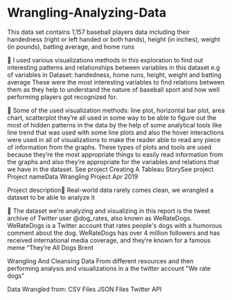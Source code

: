 # Wrangling-Analyzing-Data

This data set contains 1,157 baseball players data including their handedness (right or left handed or both hands), height (in inches), weight (in pounds), batting average, and home runs

 I used various visualizations methods in this exploration to find out interesting patterns and relationships between variables in this dataset e.g of variables in Dataset: handedness, home runs, height, weight and batting average These were the most interesting variables to find relations between them as they help to understand the nature of baseball sport and how well performing players got recognized for. 


 Some of the used visualization methods: line plot, horizontal bar plot, area chart, scatterplot they’re all used in some way to be able to figure out the most of hidden patterns in the data by the help of some analytical tools like line trend that was used with some line plots and also the hover interactions were used in all of visualizations to make the reader able to read any piece of information from the graphs. These types of plots and tools are used because they’re the most appropriate things to easily read information from the graphs and also they’re appropriate for the variables and relations that we have in the dataset.
See project Creating A Tableau StorySee project
Project nameData Wrangling Project
Apr 2019

Project description Real-world data rarely comes clean, we wrangled a dataset to be able to analyze it 

 The dataset we’re analyzing and visualizing in this report is the tweet archive of Twitter user @dog_rates, also known as WeRateDogs. WeRateDogs is a Twitter account that rates people's dogs with a humorous comment about the dog. WeRateDogs has over 4 million followers and has received international media coverage, and they’re known for a famous meme “They’re All Dogs Brent 

Wrangling And Cleansing Data From different resources and then performing analysis and visualizations in a the twitter account "We rate dogs"

Data Wrangled from:
CSV Files
JSON Files
Twitter API
